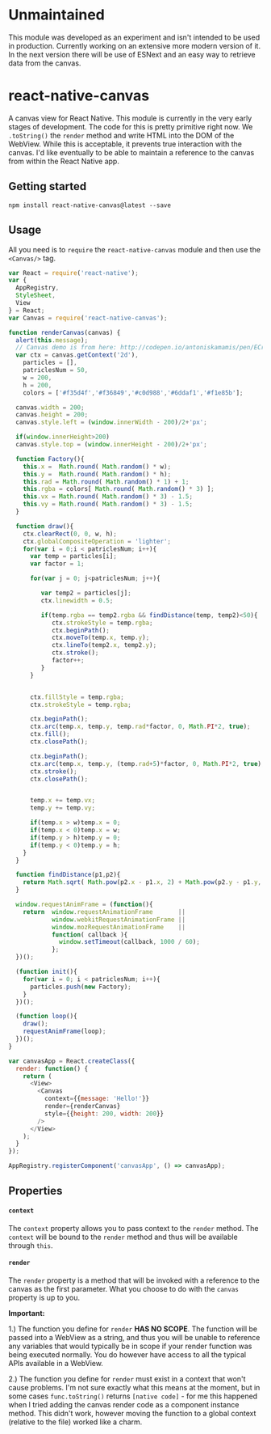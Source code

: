 # Unmaintained
This module was developed as an experiment and isn't intended to be used in production. Currently working on an extensive more modern version of it. In the next version there will be use of ESNext and an easy way to retrieve data from the canvas.

# react-native-canvas

A canvas view for React Native. This module is currently in the very early stages of development. The code for this is pretty primitive right now. We `.toString()` the `render` method and write HTML into the DOM of the WebView. While this is acceptable, it prevents true interaction with the canvas. I'd like eventually to be able to maintain a reference to the canvas from within the React Native app.

## Getting started

`npm install react-native-canvas@latest --save`

## Usage

All you need is to `require` the `react-native-canvas` module and then use the
`<Canvas/>` tag.

```javascript
var React = require('react-native');
var {
  AppRegistry,
  StyleSheet,
  View
} = React;
var Canvas = require('react-native-canvas');

function renderCanvas(canvas) {
  alert(this.message);
  // Canvas demo is from here: http://codepen.io/antoniskamamis/pen/ECrKd
  var ctx = canvas.getContext('2d'),
    particles = [],
    patriclesNum = 50,
    w = 200,
    h = 200,
    colors = ['#f35d4f','#f36849','#c0d988','#6ddaf1','#f1e85b'];

  canvas.width = 200;
  canvas.height = 200;
  canvas.style.left = (window.innerWidth - 200)/2+'px';

  if(window.innerHeight>200)
  canvas.style.top = (window.innerHeight - 200)/2+'px';

  function Factory(){  
    this.x =  Math.round( Math.random() * w);
    this.y =  Math.round( Math.random() * h);
    this.rad = Math.round( Math.random() * 1) + 1;
    this.rgba = colors[ Math.round( Math.random() * 3) ];
    this.vx = Math.round( Math.random() * 3) - 1.5;
    this.vy = Math.round( Math.random() * 3) - 1.5;
  }

  function draw(){
    ctx.clearRect(0, 0, w, h);
    ctx.globalCompositeOperation = 'lighter';
    for(var i = 0;i < patriclesNum; i++){
      var temp = particles[i];
      var factor = 1;

      for(var j = 0; j<patriclesNum; j++){

         var temp2 = particles[j];
         ctx.linewidth = 0.5;

         if(temp.rgba == temp2.rgba && findDistance(temp, temp2)<50){
            ctx.strokeStyle = temp.rgba;
            ctx.beginPath();
            ctx.moveTo(temp.x, temp.y);
            ctx.lineTo(temp2.x, temp2.y);
            ctx.stroke();
            factor++;
         }
      }


      ctx.fillStyle = temp.rgba;
      ctx.strokeStyle = temp.rgba;

      ctx.beginPath();
      ctx.arc(temp.x, temp.y, temp.rad*factor, 0, Math.PI*2, true);
      ctx.fill();
      ctx.closePath();

      ctx.beginPath();
      ctx.arc(temp.x, temp.y, (temp.rad+5)*factor, 0, Math.PI*2, true);
      ctx.stroke();
      ctx.closePath();


      temp.x += temp.vx;
      temp.y += temp.vy;

      if(temp.x > w)temp.x = 0;
      if(temp.x < 0)temp.x = w;
      if(temp.y > h)temp.y = 0;
      if(temp.y < 0)temp.y = h;
    }
  }

  function findDistance(p1,p2){  
    return Math.sqrt( Math.pow(p2.x - p1.x, 2) + Math.pow(p2.y - p1.y, 2) );
  }

  window.requestAnimFrame = (function(){
    return  window.requestAnimationFrame       ||
            window.webkitRequestAnimationFrame ||
            window.mozRequestAnimationFrame    ||
            function( callback ){
              window.setTimeout(callback, 1000 / 60);
            };
  })();

  (function init(){
    for(var i = 0; i < patriclesNum; i++){
      particles.push(new Factory);
    }
  })();

  (function loop(){
    draw();
    requestAnimFrame(loop);
  })();
}

var canvasApp = React.createClass({
  render: function() {
    return (
      <View>
        <Canvas
          context={{message: 'Hello!'}}
          render={renderCanvas}
          style={{height: 200, width: 200}}
        />
      </View>
    );
  }
});

AppRegistry.registerComponent('canvasApp', () => canvasApp);
```

## Properties

#### `context`
The `context` property allows you to pass context to the `render` method. The `context` will be bound to the `render` method and thus will be available through `this`.

#### `render`

The `render` property is a method that will be invoked with a reference to the canvas as the first parameter. What you choose to do with the `canvas` property is up to you.

**Important:**

1.) The function you define for `render` **HAS NO SCOPE**. The function will be passed into a WebView as a string, and thus you will be unable to reference any variables that would typically be in scope if your render function was being executed normally. You do however have access to all the typical APIs available in a WebView.

2.) The function you define for `render` must exist in a context that won't cause problems. I'm not sure exactly what this means at the moment, but in some cases `func.toString()` returns `[native code]` - for me this happened when I tried adding the canvas render code as a component instance method. This didn't work, however moving the function to a global context (relative to the file) worked like a charm.
